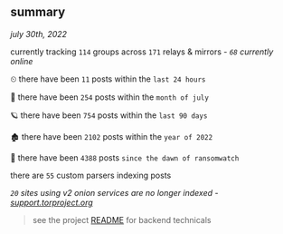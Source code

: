 
## summary
_july 30th, 2022_

currently tracking `114` groups across `171` relays & mirrors - _`68` currently online_

⏲ there have been `11` posts within the `last 24 hours`

🦈 there have been `254` posts within the `month of july`

🪐 there have been `754` posts within the `last 90 days`

🏚 there have been `2102` posts within the `year of 2022`

🦕 there have been `4388` posts `since the dawn of ransomwatch`

there are `55` custom parsers indexing posts

_`20` sites using v2 onion services are no longer indexed - [support.torproject.org](https://support.torproject.org/onionservices/v2-deprecation/)_

> see the project [README](https://github.com/joshhighet/ransomwatch#ransomwatch--) for backend technicals
